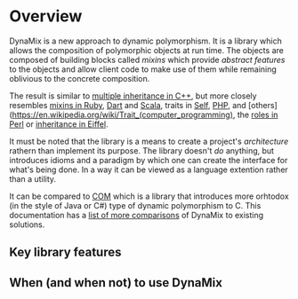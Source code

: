 # Overview

DynaMix is a new approach to dynamic polymorphism. It is a library which allows the composition of polymorphic objects at run time. The objects are composed of building blocks called *mixins*  which provide *abstract features* to the objects and allow client code to make use of them while remaining oblivious to the concrete composition.

The result is similar to [multiple inheritance in C++](https://www.learncpp.com/cpp-tutorial/multiple-inheritance/), but more closely resembles [mixins in Ruby](https://www.tutorialspoint.com/ruby/ruby_modules.htm), [Dart](https://dart.dev/language/mixins) and [Scala](https://docs.scala-lang.org/tour/mixin-class-composition.html), traits in [Self](https://handbook.selflanguage.org/2017.1/glossary.html), [PHP](https://www.php.net/manual/en/language.oop5.traits.php), and [others](https://en.wikipedia.org/wiki/Trait_(computer_programming), the [roles in Perl](https://docs.raku.org/language/objects#Roles) or [inheritance in Eiffel](https://www.eiffel.org/doc/eiffel/I2E-_Inheritance). 

It must be noted that the library is a means to create a project's *architecture* rathern than implement its purpose. The library doesn't *do* anything, but introduces idioms and a paradigm by which one can create the interface for what's being done. In a way it can be viewed as a language extention rather than a utility.

It can be compared to [COM](https://en.wikipedia.org/wiki/Component_Object_Model) which is a library that introduces more orhtodox (in the style of Java or C#) type of dynamic polymorphism to C. This documentation has a [list of more comparisons](misc/dynamix-vs-x.md) of DynaMix to existing solutions.

## Key library features

## When (and when not) to use DynaMix
